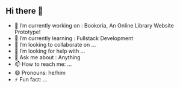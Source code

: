 ## Hi there 👋

- 🔭 I’m currently working on : Bookoria, An Online Library Website Prototype!
- 🌱 I’m currently learning : Fullstack Development
- 👯 I’m looking to collaborate on ...
- 🤔 I’m looking for help with ...
- 💬 Ask me about : Anything
- 📫 How to reach me: ...
- 😄 Pronouns: he/him
- ⚡ Fun fact: ...

<!--
**georgeadrk/georgeadrk** is a ✨ _special_ ✨ repository because its `README.md` (this file) appears on your GitHub profile.

Here are some ideas to get you started:

- 🔭 I’m currently working on ...
- 🌱 I’m currently learning ...
- 👯 I’m looking to collaborate on ...
- 🤔 I’m looking for help with ...
- 💬 Ask me about ...
- 📫 How to reach me: ...
- 😄 Pronouns: ...
- ⚡ Fun fact: ...
-->
